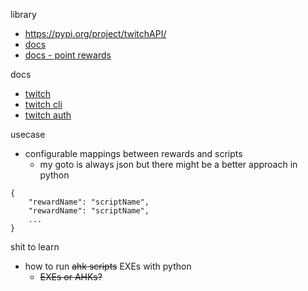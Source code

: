 library
- https://pypi.org/project/twitchAPI/
- [docs](https://pytwitchapi.readthedocs.io/en/stable/)
- [docs - point rewards](https://pytwitchapi.readthedocs.io/en/stable/modules/twitchAPI.eventsub.html#twitchAPI.eventsub.EventSub.listen_channel_points_custom_reward_redemption_add)

docs
- [twitch](https://dev.twitch.tv/docs/api/)
- [twitch cli](https://dev.twitch.tv/docs/cli/)
- [twitch auth](https://dev.twitch.tv/docs/authentication/)

usecase
- configurable mappings between rewards and scripts
  - my goto is always json but there might be a better approach in python
```
{ 
    "rewardName": "scriptName",
    "rewardName": "scriptName",
    ...
}
```

shit to learn
- how to run ~~ahk scripts~~ EXEs with python
  - ~~EXEs or AHKs?~~